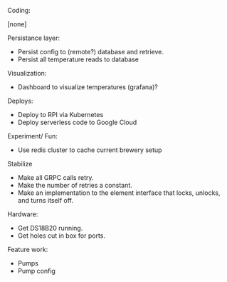 Coding:

[none]

Persistance layer:

* Persist config to (remote?) database and retrieve.
* Persist all temperature reads to database

Visualization:

* Dashboard to visualize temperatures (grafana)?

Deploys:

* Deploy to RPI via Kubernetes
* Deploy serverless code to Google Cloud

Experiment/ Fun:

* Use redis cluster to cache current brewery setup

Stabilize

* Make all GRPC calls retry.
* Make the number of retries a constant.
* Make an implementation to the element interface that locks, unlocks, and turns itself off.

Hardware:

* Get DS18B20 running.
* Get holes cut in box for ports.

Feature work:

* Pumps
* Pump config
